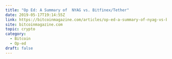 ```yaml
---
title: "Op Ed: A Summary of  NYAG vs. Bitfinex/Tether"
date: 2019-05-17T19:14:55Z
link: https://bitcoinmagazine.com/articles/op-ed-a-summary-of-nyag-vs-bitfinextether/?utm_medium=RSS&utm_source=hune
site: bitcoinmagazine.com
topic: crypto
category:
  - Bitcoin
  - Op-ed
draft: false
---
```

